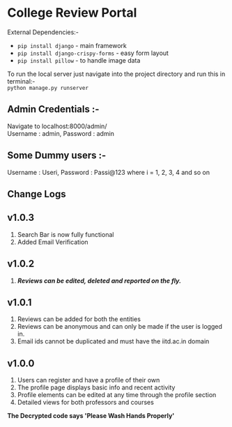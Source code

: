 
# College Review Portal
External Dependencies:-  

 - `pip install django` - main framework  
 - `pip install django-crispy-forms` - easy form layout  
 - `pip install pillow` - to handle image data  

To run the local server just navigate into the project directory and run this in terminal:-  
`python manage.py runserver` 

## Admin Credentials :-  
Navigate to localhost:8000/admin/  
Username : admin, Password : admin  

## Some Dummy users :-
Username : Useri, Password : Passi@123     where i = 1, 2, 3, 4 and so on

## Change Logs

## v1.0.3
 1. Search Bar is now fully functional
 2. Added Email Verification

## v1.0.2 
 1. ***Reviews can be edited, deleted and reported on the fly.***

## v1.0.1
 1. Reviews can be added for both the entities  
 2. Reviews can be anonymous and can only be made if the user is logged in.  
 3. Email ids cannot be duplicated and must have the iitd.ac.in domain

## v1.0.0
 1. Users can register and have a profile of their own  
 2. The profile page displays basic info and recent activity  
 3. Profile elements can be edited at any time through the profile section  
 4. Detailed views for both professors and courses  
 
 **The Decrypted code says 'Please Wash Hands Properly'**
